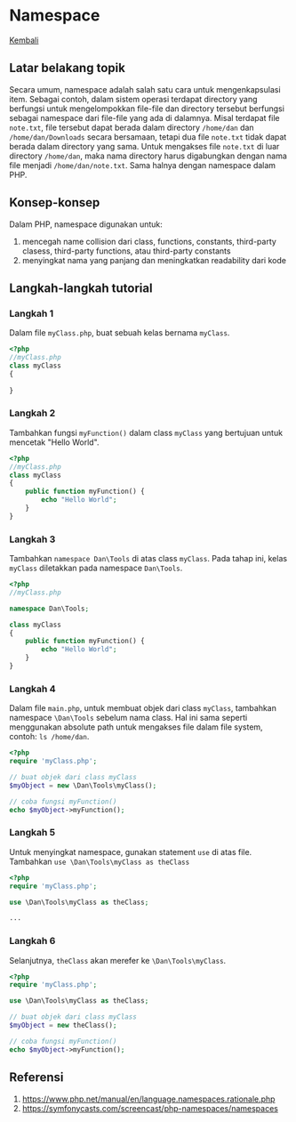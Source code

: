 # Namespace

[Kembali](readme.md)

## Latar belakang topik

Secara umum, namespace adalah salah satu cara untuk mengenkapsulasi item. Sebagai contoh, dalam sistem operasi terdapat directory yang berfungsi untuk mengelompokkan file-file dan directory tersebut berfungsi sebagai namespace dari file-file yang ada di dalamnya. Misal terdapat file `note.txt`, file tersebut dapat berada dalam directory `/home/dan` dan `/home/dan/Downloads` secara bersamaan, tetapi dua file `note.txt` tidak dapat berada dalam directory yang sama. Untuk mengakses file `note.txt` di luar directory `/home/dan`, maka nama directory harus digabungkan dengan nama file menjadi `/home/dan/note.txt`. Sama halnya dengan namespace dalam PHP.

## Konsep-konsep

Dalam PHP, namespace digunakan untuk:
1. mencegah name collision dari class, functions, constants, third-party clasess, third-party functions, atau third-party constants
2. menyingkat nama yang panjang dan meningkatkan readability dari kode

## Langkah-langkah tutorial

### Langkah 1

Dalam file `myClass.php`, buat sebuah kelas bernama `myClass`.

```php
<?php
//myClass.php
class myClass
{
    
}
```

### Langkah 2

Tambahkan fungsi `myFunction()` dalam class `myClass` yang bertujuan untuk mencetak "Hello World".

```php
<?php
//myClass.php
class myClass
{
    public function myFunction() {
        echo "Hello World";
    }
}
```

### Langkah 3

Tambahkan `namespace Dan\Tools` di atas class `myClass`. Pada tahap ini, kelas `myClass` diletakkan pada namespace `Dan\Tools`.

```php
<?php
//myClass.php

namespace Dan\Tools;

class myClass
{
    public function myFunction() {
        echo "Hello World";
    }
}
```

### Langkah 4

Dalam file `main.php`, untuk membuat objek dari class `myClass`, tambahkan namespace `\Dan\Tools` sebelum nama class. Hal ini sama seperti menggunakan absolute path untuk mengakses file dalam file system, contoh: `ls /home/dan`.

```php
<?php
require 'myClass.php';

// buat objek dari class myClass
$myObject = new \Dan\Tools\myClass();

// coba fungsi myFunction()
echo $myObject->myFunction();
```

### Langkah 5

Untuk menyingkat namespace, gunakan statement `use` di atas file. Tambahkan `use \Dan\Tools\myClass as theClass`

```php
<?php
require 'myClass.php';

use \Dan\Tools\myClass as theClass;

...
```

### Langkah 6

Selanjutnya, `theClass` akan merefer ke `\Dan\Tools\myClass`.

```php
<?php
require 'myClass.php';

use \Dan\Tools\myClass as theClass;

// buat objek dari class myClass
$myObject = new theClass();

// coba fungsi myFunction()
echo $myObject->myFunction();
```

## Referensi
1. https://www.php.net/manual/en/language.namespaces.rationale.php
2. https://symfonycasts.com/screencast/php-namespaces/namespaces
